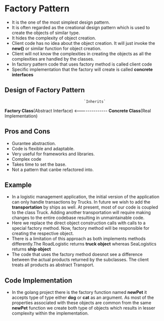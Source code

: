 # Factory Pattern
- It is the one of the most simplest design pattern.
- It is often regarded as the creational design pattern which is used to create the objects of similar type.
- It hides the complexity of object creation.
- Client code has no idea about the object creation. It will just invoke the **new()** or similar function for object creation.
- Client will not know the complexities in creating the objects as all the complexities are handled by the classes.
- In factory pattern code that uses factory method is called client code
- Specific implementation that the factory will create is called **concrete interfaces**

## Design of Factory Pattern

                                        `Inherits`
**Factory Class**(Abstract Interface) <-------------- **Concrete Class**(Real Implementation)

## Pros and Cons
- Gurantee abstraction.
- Code is flexible and adaptable.
- Very useful for frameworks and libraries.
- Complex code
- Takes time to set the base.
- Not a pattern that canbe refactored into.


## Example
- In a logistic management application, the initial version of the application can only handle transactions by Trucks. In future we wish to add the **transportation** by ships as well. At present, most of our code is coupled to the class Truck. Adding another transportation will require making changes to the entire codebase resulting in unmaintainable code.
- Here we replace the direct object construction calls with calls to a special factory method. Now, factory method will be responsible for creating the respective object.
- There is a limitation of this approach as both implements methods differently.The RoadLogistic returns **truck object** whereas SeaLogistics returns **ship object**
- The code that uses the factory method doesnot see a difference between the actual products returned by the subclasses. The client treats all products as abstract Transport.

## Code Implementation
- In the golang project there is the factory function named **newPet** it accepts type of type either **dog** or **cat** as an argument. As most of the properties associated with these objects are common from the same **newPet** function we create both type of objects which results in lesser complexity within the implementation.
